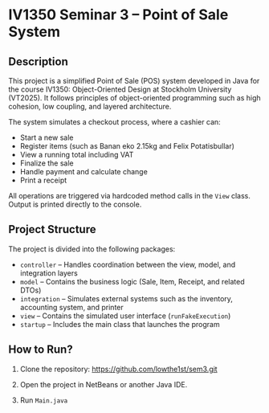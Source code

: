 # IV1350 Seminar 3 – Point of Sale System

## Description

This project is a simplified Point of Sale (POS) system developed in Java for the course IV1350: Object-Oriented Design at Stockholm University (VT2025). It follows principles of object-oriented programming such as high cohesion, low coupling, and layered architecture.

The system simulates a checkout process, where a cashier can:
- Start a new sale
- Register items (such as Banan eko 2.15kg and Felix Potatisbullar)
- View a running total including VAT
- Finalize the sale
- Handle payment and calculate change
- Print a receipt

All operations are triggered via hardcoded method calls in the `View` class. Output is printed directly to the console.

## Project Structure

The project is divided into the following packages:

- `controller` – Handles coordination between the view, model, and integration layers
- `model` – Contains the business logic (Sale, Item, Receipt, and related DTOs)
- `integration` – Simulates external systems such as the inventory, accounting system, and printer
- `view` – Contains the simulated user interface (`runFakeExecution`)
- `startup` – Includes the main class that launches the program

## How to Run?

1. Clone the repository:
https://github.com/lowthe1st/sem3.git

2. Open the project in NetBeans or another Java IDE.

3. Run `Main.java`
